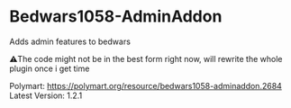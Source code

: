 # Bedwars1058-AdminAddon
Adds admin features to bedwars

⚠️The code might not be in the best form right now, will rewrite the whole plugin once i get time

Polymart: https://polymart.org/resource/bedwars1058-adminaddon.2684
Latest Version: 1.2.1
